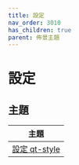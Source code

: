 ```yaml
---
title: 設定
nav_order: 3010
has_children: true
parent: 佈景主題
---
```



# 設定


## 主題

| 主題 |
| --- |
| [設定 qt-style](https://samwhelp.github.io/note-about-lubuntu/read/subject/theme/config/qt-style.html) |
